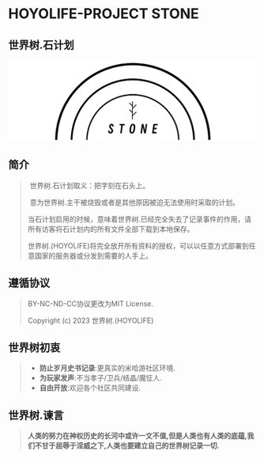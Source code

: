 # HOYOLIFE-PROJECT STONE

## 世界树.石计划

![HYLIFE](./关于/main.png)

## 简介

> ​	世界树.石计划取义：把字刻在石头上。
>
> ​	意为世界树.主干被烧毁或者是其他原因被迫无法使用时采取的计划。
>
> ​	当石计划启用的时候，意味着世界树.已经完全失去了记录事件的作用，请所有访客将石计划内的所有文件全部下载到本地保存。
>
> ​	世界树.(HOYOLIFE)将完全放开所有资料的授权，可以以任意方式部署到任意国家的服务器或分发到需要的人手上。



## 遵循协议

> BY-NC-ND-CC协议更改为MIT License.
>
> Copyright (c) 2023 世界树.(HOYOLIFE)



## 世界树初衷

> + **防止岁月史书记录**:更真实的米哈游社区环境.
> + **为玩家发声**:不当孝子/卫兵/结晶/魔怔人.
> + **自由开放**:欢迎各个社区共同建设.



## 世界树.谏言

> **人类的努力在神权历史的长河中或许一文不值,但是人类也有人类的底蕴,我们不甘于屈辱于淫威之下,人类也要建立自己的世界树记录一切.**

